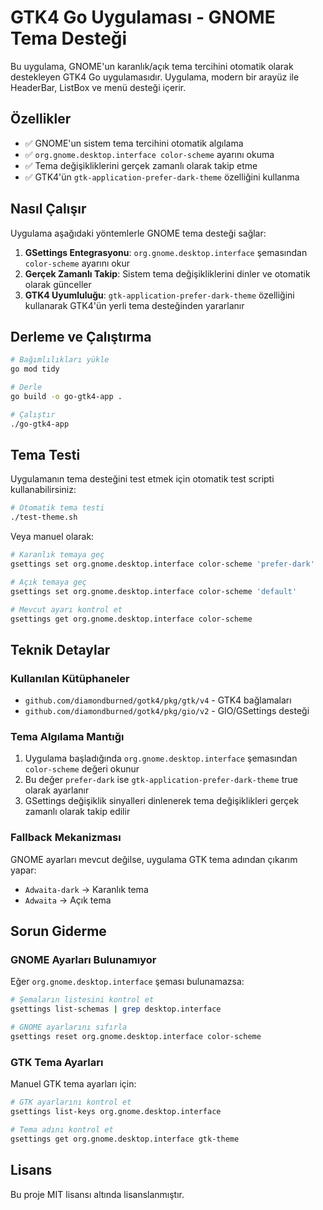 # GTK4 Go Uygulaması - GNOME Tema Desteği

Bu uygulama, GNOME'un karanlık/açık tema tercihini otomatik olarak destekleyen GTK4 Go uygulamasıdır. Uygulama, modern bir arayüz ile HeaderBar, ListBox ve menü desteği içerir.

## Özellikler

- ✅ GNOME'un sistem tema tercihini otomatik algılama
- ✅ `org.gnome.desktop.interface color-scheme` ayarını okuma
- ✅ Tema değişikliklerini gerçek zamanlı olarak takip etme
- ✅ GTK4'ün `gtk-application-prefer-dark-theme` özelliğini kullanma

## Nasıl Çalışır

Uygulama aşağıdaki yöntemlerle GNOME tema desteği sağlar:

1. **GSettings Entegrasyonu**: `org.gnome.desktop.interface` şemasından `color-scheme` ayarını okur
2. **Gerçek Zamanlı Takip**: Sistem tema değişikliklerini dinler ve otomatik olarak günceller
3. **GTK4 Uyumluluğu**: `gtk-application-prefer-dark-theme` özelliğini kullanarak GTK4'ün yerli tema desteğinden yararlanır

## Derleme ve Çalıştırma

```bash
# Bağımlılıkları yükle
go mod tidy

# Derle
go build -o go-gtk4-app .

# Çalıştır
./go-gtk4-app
```

## Tema Testi

Uygulamanın tema desteğini test etmek için otomatik test scripti kullanabilirsiniz:

```bash
# Otomatik tema testi
./test-theme.sh
```

Veya manuel olarak:

```bash
# Karanlık temaya geç
gsettings set org.gnome.desktop.interface color-scheme 'prefer-dark'

# Açık temaya geç
gsettings set org.gnome.desktop.interface color-scheme 'default'

# Mevcut ayarı kontrol et
gsettings get org.gnome.desktop.interface color-scheme
```

## Teknik Detaylar

### Kullanılan Kütüphaneler
- `github.com/diamondburned/gotk4/pkg/gtk/v4` - GTK4 bağlamaları
- `github.com/diamondburned/gotk4/pkg/gio/v2` - GIO/GSettings desteği

### Tema Algılama Mantığı
1. Uygulama başladığında `org.gnome.desktop.interface` şemasından `color-scheme` değeri okunur
2. Bu değer `prefer-dark` ise `gtk-application-prefer-dark-theme` true olarak ayarlanır
3. GSettings değişiklik sinyalleri dinlenerek tema değişiklikleri gerçek zamanlı olarak takip edilir

### Fallback Mekanizması
GNOME ayarları mevcut değilse, uygulama GTK tema adından çıkarım yapar:
- `Adwaita-dark` → Karanlık tema
- `Adwaita` → Açık tema

## Sorun Giderme

### GNOME Ayarları Bulunamıyor
Eğer `org.gnome.desktop.interface` şeması bulunamazsa:
```bash
# Şemaların listesini kontrol et
gsettings list-schemas | grep desktop.interface

# GNOME ayarlarını sıfırla
gsettings reset org.gnome.desktop.interface color-scheme
```

### GTK Tema Ayarları
Manuel GTK tema ayarları için:
```bash
# GTK ayarlarını kontrol et
gsettings list-keys org.gnome.desktop.interface

# Tema adını kontrol et
gsettings get org.gnome.desktop.interface gtk-theme
```

## Lisans

Bu proje MIT lisansı altında lisanslanmıştır.
